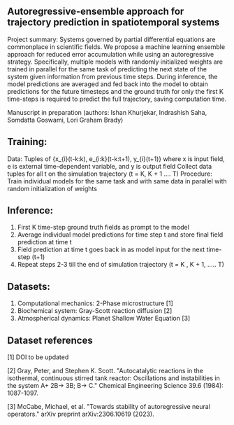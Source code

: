 ## Autoregressive-ensemble approach for trajectory prediction in spatiotemporal systems

Project summary: Systems governed by partial differential equations are commonplace in scientific fields. We propose a machine learning ensemble approach for reduced error accumulation while using an autoregressive strategy. Specifically, multiple models with randomly initialized weights are trained in parallel for the same task of predicting the next state of the system given information from previous time steps. During inference, the model predictions are averaged and fed back into the model to obtain predictions for the future timesteps and the ground truth for only the first K time-steps is required to predict the full trajectory, saving computation time. 

Manuscript in preparation (authors: Ishan Khurjekar, Indrashish Saha, Somdatta Goswami, Lori Graham Brady)


## Training: 
Data: Tuples of {x_{i}(t-k:k), e_{i:k}(t-k:t+1), y_{i}(t+1)} where x is input field, e is external time-dependent variable, and y is output field
Collect data tuples for all t on the simulation trajectory (t = K, K + 1 .... T)
Procedure: Train individual models for the same task and with same data in parallel with random initialization of weights


## Inference: 
1. First K time-step ground truth fields as prompt to the model
2. Average individual model predictions for time step t and store final field prediction at time t  
3. Field prediction at time t goes back in as model input for the next time-step (t+1)
4. Repeat steps 2-3 till the end of simulation trajectory  (t = K , K + 1, ..... T)


## Datasets:
1. Computational mechanics: 2-Phase microstructure [1]
2. Biochemical system: Gray-Scott reaction diffusion [2]
3. Atmospherical dynamics: Planet Shallow Water Equation [3]


## Dataset references
[1] DOI to be updated

[2] Gray, Peter, and Stephen K. Scott. "Autocatalytic reactions in the isothermal, continuous stirred tank reactor: Oscillations and instabilities in the system A+ 2B→ 3B; B→ C." Chemical Engineering Science 39.6 (1984): 1087-1097.

[3] McCabe, Michael, et al. "Towards stability of autoregressive neural operators." arXiv preprint arXiv:2306.10619 (2023).
  
